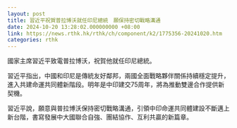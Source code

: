 ```yaml
---
layout: post
title: 習近平祝賀普拉博沃就任印尼總統　願保持密切戰略溝通
date: 2024-10-20 13:28:02.000000000 +08:00
link: https://news.rthk.hk/rthk/ch/component/k2/1775356-20241020.htm
categories: rthk
---
```


國家主席習近平致電普拉博沃，祝賀他就任印尼總統。

習近平指出，中國和印尼是傳統友好鄰邦，兩國全面戰略夥伴關係持續穩定提升，進入共建命運共同體新階段。明年是中印建交75周年，將為推動雙邊合作提供新契機。

習近平說，願意與普拉博沃保持密切戰略溝通，引領中印命運共同體建設不斷邁上新台階，書寫發展中大國聯合自強、團結協作、互利共贏的新篇章。
